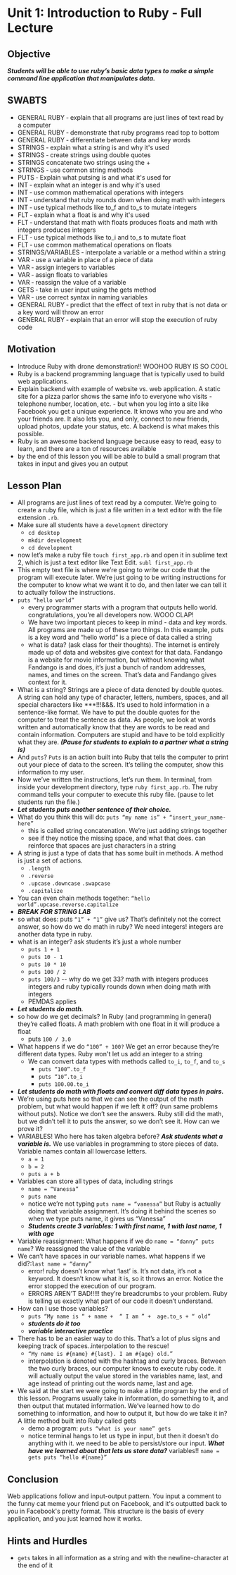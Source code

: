 # Unit 1: Introduction to Ruby - Full Lecture

## Objective
***Students will be able to use ruby’s basic data types to make a simple command line application that manipulates data.***
## SWABTS

+ GENERAL RUBY ‐ explain that all programs are just lines of text read by a computer
+ GENERAL RUBY ‐ demonstrate that ruby programs read top to bottom
+ GENERAL RUBY ‐ differentiate between data and key words
+ STRINGS ‐ explain what a string is and why it's used
+ STRINGS ‐ create strings using double quotes
+ STRINGS concatenate two strings using the +
+ STRINGS ‐ use common string methods
+ PUTS ‐ Explain what putsing is and what it's used for
+ INT ‐ explain what an integer is and why it's used
+ INT ‐ use common mathematical operations with integers
+ INT ‐ understand that ruby rounds down when doing math with integers
+ INT ‐ use typical methods like to_f and to_s to mutate integers
+ FLT ‐ explain what a float is and why it's used
+ FLT ‐ understand that math with floats produces floats and math with integers produces integers
+ FLT ‐ use typical methods like to_i and to_s to mutate float
+ FLT ‐ use common mathematical operations on floats
+ STRINGS/VARIABLES ‐ interpolate a variable or a method within a string
+ VAR ‐ use a variable in place of a piece of data
+ VAR ‐ assign integers to variables
+ VAR ‐ assign floats to variables
+ VAR ‐ reassign the value of a variable
+ GETS ‐ take in user input using the gets method
+ VAR ‐ use correct syntax in naming variables
+ GENERAL RUBY ‐ predict that the effect of text in ruby that is not data or a key word will throw an error
+ GENERAL RUBY ‐ explain that an error will stop the execution of ruby code


## Motivation
+ Introduce Ruby with drone demonstration!! WOOHOO RUBY IS SO COOL
+ Ruby is a backend programming language that is typically used to build web applications.
+ Explain backend with example of website vs. web application. A static site for a pizza parlor shows the same info to everyone who visits - telephone number, location, etc. - but when you log into a site like Facebook you get a unique experience. It knows who you are and who your friends are. It also lets you, and only, connect to new friends, upload photos, update your status, etc. A backend is what makes this possible.
+ Ruby is an awesome backend language because easy to read, easy to learn, and there are a ton of resources available
+ by the end of this lesson you will be able to build a small program that takes in input and gives you an output

## Lesson Plan
+ All programs are just lines of text read by a computer. We’re going to create a ruby file, which is just a file written in a text editor with the file extension `.rb`.
+ Make sure all students have a `development` directory 
    + `cd desktop`
    + `mkdir development`
    + `cd development`
+ now let’s make a ruby file `touch first_app.rb` and open it in sublime text 2, which is just a text editor like Text Edit. `subl first_app.rb`
+ This empty text file is where we’re going to write our code that the program will execute later. We’re just going to be writing instructions for the computer to know what we want it to do, and then later we can tell it to actually follow the instructions.
+ `puts “hello world”`
    + every programmer starts with a program that outputs hello world. congratulations, you’re all developers now. WOOO CLAP!
    + We have two important pieces to keep in mind - data and key words. All programs are made up of these two things. In this example, puts is a key word and “hello world” is a piece of data called a string
    + what is data? (ask class for their thoughts). The internet is entirely made up of data and websites give context for that data. Fandango is a website for movie information, but without knowing what Fandango is and does, it’s just a bunch of random addresses, names, and times on the screen. That’s data and Fandango gives context for it.
+ What is a string? Strings are a piece of data denoted by double quotes. A string can hold any type of character, letters, numbers, spaces, and all special characters like ***!!!&&&. It’s used to hold information in a sentence-like format. We have to put the double quotes for the computer to treat the sentence as data. As people, we look at words written and automatically know that they are words to be read and contain information. Computers are stupid and have to be told explicitly what they are. ***(Pause for students to explain to a partner what a string is)***
+ And `puts`? `Puts` is an action built into Ruby that tells the computer to print out your piece of data to the screen. It’s telling the computer, show this information to my user. 
+ Now we’ve written the instructions, let’s run them. In terminal, from inside your development directory, type `ruby first_app.rb`. The ruby command tells your computer to execute this ruby file. (pause to let students run the file.)
+ ***Let students puts another sentence of their choice.***
+ What do you think this will do: `puts “my name is” + “insert_your_name-here”`
    + this is called string concatenation. We’re just adding strings together
    + see if they notice the missing space, and what that does. can reinforce that spaces are just characters in a string
+ A string is just a type of data that has some built in methods. A method is just a set of actions. 
    + `.length`
    + `.reverse`
    + `.upcase` `.downcase` `.swapcase`
    + `.capitalize`
+ You can even chain methods together: `“hello world”.upcase.reverse.capitalize`
+ ***BREAK FOR STRING LAB***
+ so what does: puts `“1” + “1”` give us? That’s definitely not the correct answer, so how do we do math in ruby? We need integers! integers are another data type in ruby.
+ what is an integer? ask students it’s just a whole number
    + `puts 1 + 1`
    + `puts 10 - 1`
    + `puts 10 * 10`
    + `puts 100 / 2`
    + `puts 100/3` -- why do we get 33? math with integers produces integers and ruby typically rounds down when doing math with integers
    + PEMDAS applies
+ ***Let students do math.***
+ so how do we get decimals? In Ruby (and programming in general) they’re called floats. A math problem with one float in it will produce a float
    + puts `100 / 3.0`
+ What happens if we do `“100” + 100?` We get an error because they’re different data types. Ruby won't let us add an integer to a string
    + We can convert  data types with methods called `to_i`, `to_f`, and `to_s`
        + `puts “100”.to_f`
        + `puts “10”.to_i`
        + `puts 100.00.to_i`
+ ***Let students do math with floats and convert diff data types in pairs.***
+ We’re using puts here so that we can see the output of the math problem, but what would happen if we left it off? (run same problems without puts). Notice we don’t see the answers. Ruby still did the math, but we didn’t tell it to puts the answer, so we don’t see it. How can we prove it?
+ VARIABLES! Who here has taken algebra before? ***Ask students what a variable is.*** We use variables in programming to store pieces of data. Variable names contain all lowercase letters. 
    + `a = 1`
    + `b = 2`
    + `puts a + b`
+ Variables can store all types of data, including strings
    + `name = “Vanessa”`
    + `puts name`
    + notice we’re not typing `puts name = “vanessa”` but Ruby is actually doing that variable assignment. It’s doing it behind the scenes so when we type puts name, it gives us “Vanessa”
    + ***Students create 3 variables: 1 with first name, 1 with last name, 1 with age***
+ Variable reassignment: What happens if we do `name = “danny” puts name`? We reassigned the value of the variable
+ We can’t have spaces in our variable names. what happens if we did?:`last name = “danny”`
    + error! ruby doesn’t know what ‘last’ is. It’s not data, it’s not a keyword. It doesn’t know what it is, so it throws an error. Notice the error stopped the execution of our program. 
    + ERRORS AREN’T BAD!!!!! they’re breadcrumbs to your problem. Ruby is telling us exactly what part of our code it doesn’t understand.
+ How can I use those variables?
    + `puts “My name is “ + name +  “ I am ” +  age.to_s + “ old”`
    + ***students do it too***
    + ***variable interactive practice***
+ There has to be an easier way to do this. That’s a lot of plus signs and keeping track of spaces..interpolation to the rescue!
    + `“My name is #{name} #{last}. I am #{age} old.”`
    + interpolation is denoted with the hashtag and curly braces. Between the two curly braces, our computer knows to execute ruby code. it will actually output the value stored in the variables name, last, and age instead of printing out the words name, last and age.
+ We said at the start we were going to make a little program by the end of this lesson. Programs usually take in information, do something to it, and then output that mutated information. We’ve learned how to do something to information, and how to output it, but how do we take it in? A little method built into Ruby called gets
    + demo a program: `puts “what is your name” gets`
    + notice terminal hangs to let us type in input, but then it doesn’t do anything with it. we need to be able to persist/store our input. ***What have we learned about that lets us store data?*** variables!! `name = gets puts “hello #{name}”`

## Conclusion 
Web applications follow and input-output pattern. You input a comment to the funny cat meme your friend put on Facebook, and it's outputted back to you in Facebook's pretty format. This structure is the basis of every application, and you just learned how it works.

## Hints and Hurdles
+ `gets` takes in all information as a string and with the newline-character at the end of it